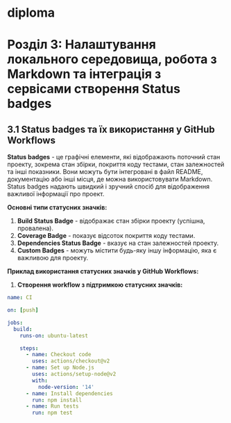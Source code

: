 # diploma
# Розділ 3: Налаштування локального середовища, робота з Markdown та інтеграція з сервісами створення Status badges

## 3.1 Status badges та їх використання у GitHub Workflows

**Status badges** - це графічні елементи, які відображають поточний стан проекту, зокрема стан збірки, покриття коду тестами, стан залежностей та інші показники. Вони можуть бути інтегровані в файл README, документацію або інші місця, де можна використовувати Markdown. Status badges надають швидкий і зручний спосіб для відображення важливої інформації про проект.

**Основні типи статусних значків:**
1. **Build Status Badge** - відображає стан збірки проекту (успішна, провалена).
2. **Coverage Badge** - показує відсоток покриття коду тестами.
3. **Dependencies Status Badge** - вказує на стан залежностей проекту.
4. **Custom Badges** - можуть містити будь-яку іншу інформацію, яка є важливою для проекту.

**Приклад використання статусних значків у GitHub Workflows:**

1. **Створення workflow з підтримкою статусних значків:**

```yaml
name: CI

on: [push]

jobs:
  build:
    runs-on: ubuntu-latest

    steps:
      - name: Checkout code
        uses: actions/checkout@v2
      - name: Set up Node.js
        uses: actions/setup-node@v2
        with:
          node-version: '14'
      - name: Install dependencies
        run: npm install
      - name: Run tests
        run: npm test
